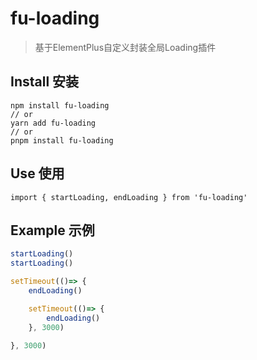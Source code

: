 
# fu-loading

> 基于ElementPlus自定义封装全局Loading插件

## Install 安装
```shell
npm install fu-loading
// or
yarn add fu-loading
// or
pnpm install fu-loading
```

## Use 使用
```
import { startLoading, endLoading } from 'fu-loading'
```

## Example 示例

```js
startLoading()
startLoading()

setTimeout(()=> {
    endLoading()

    setTimeout(()=> {
        endLoading()
    }, 3000)

}, 3000)
```
